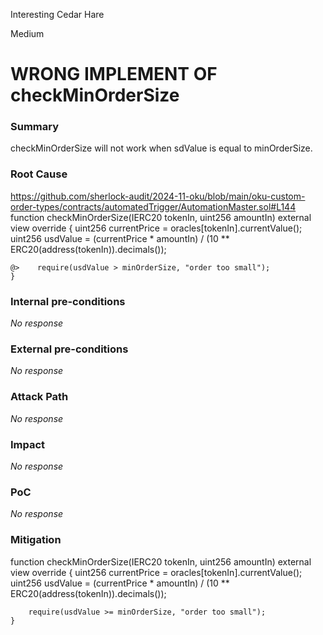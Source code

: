 Interesting Cedar Hare

Medium

# WRONG IMPLEMENT OF checkMinOrderSize

### Summary

checkMinOrderSize will not work when sdValue  is equal to minOrderSize.

### Root Cause

https://github.com/sherlock-audit/2024-11-oku/blob/main/oku-custom-order-types/contracts/automatedTrigger/AutomationMaster.sol#L144
function checkMinOrderSize(IERC20 tokenIn, uint256 amountIn) external view override {
        uint256 currentPrice = oracles[tokenIn].currentValue();
        uint256 usdValue = (currentPrice * amountIn) /
            (10 ** ERC20(address(tokenIn)).decimals());

    @>    require(usdValue > minOrderSize, "order too small");
    }

### Internal pre-conditions

_No response_

### External pre-conditions

_No response_

### Attack Path

_No response_

### Impact

_No response_

### PoC

_No response_

### Mitigation

function checkMinOrderSize(IERC20 tokenIn, uint256 amountIn) external view override {
        uint256 currentPrice = oracles[tokenIn].currentValue();
        uint256 usdValue = (currentPrice * amountIn) /
            (10 ** ERC20(address(tokenIn)).decimals());

        require(usdValue >= minOrderSize, "order too small");
    }